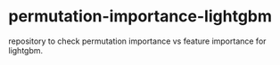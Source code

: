 # permutation-importance-lightgbm
repository to check permutation importance vs feature importance for lightgbm.
